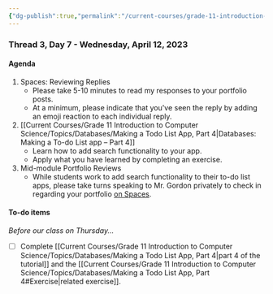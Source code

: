 ```yaml
---
{"dg-publish":true,"permalink":"/current-courses/grade-11-introduction-to-computer-science/section-1/thread-3/day-7/","dgHomeLink":false}
---
```


### Thread 3, Day 7 - Wednesday, April 12, 2023

#### Agenda

1. Spaces: Reviewing Replies
	- Please take 5-10 minutes to read my responses to your portfolio posts.
	- At a minimum, please indicate that you've seen the reply by adding an emoji reaction to each individual reply.
1. [[Current Courses/Grade 11 Introduction to Computer Science/Topics/Databases/Making a Todo List App, Part 4|Databases: Making a To-do List app – Part 4]]
	- Learn how to add search functionality to your app.
	- Apply what you have learned by completing an exercise.
2. Mid-module Portfolio Reviews
	- While students work to add search functionality to their to-do list apps, please take turns speaking to Mr. Gordon privately to check in regarding your portfolio [on Spaces](https://ca.spacesedu.com/).
	  
#### To-do items
*Before our class on Thursday...*
- [ ] Complete [[Current Courses/Grade 11 Introduction to Computer Science/Topics/Databases/Making a Todo List App, Part 4|part 4 of the tutorial]] and the [[Current Courses/Grade 11 Introduction to Computer Science/Topics/Databases/Making a Todo List App, Part 4#Exercise|related exercise]].